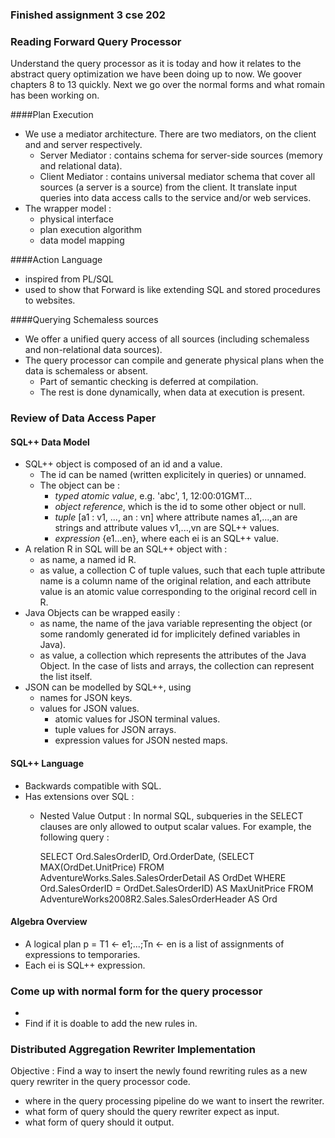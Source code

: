 ### Finished assignment 3 cse 202

### Reading Forward Query Processor
Understand the query processor as it is today and how it relates to the abstract query optimization we have been doing up to now. We goover chapters
8 to 13 quickly. Next we go over the normal forms and what romain has been working on.

####Plan Execution
  - We use a mediator architecture. There are two mediators, on the client and and server respectively.
  	- Server Mediator : contains schema for server-side sources (memory and relational data).
    - Client Mediator : contains universal mediator schema that cover all sources (a server is a source) from the client. It translate input queries into data access calls to the service and/or web services.
  - The wrapper model :
    - physical interface
    - plan execution algorithm
    - data model mapping 

####Action Language
 - inspired from PL/SQL
 - used to show that Forward is like extending SQL and stored procedures to websites.
 
####Querying Schemaless sources
 - We offer a unified query access of all sources (including schemaless and non-relational data sources).
 - The query processor can compile and generate physical plans when the data is schemaless or absent.
   - Part of semantic checking is deferred at compilation.
   - The rest is done dynamically, when data at execution is present.

### Review of Data Access Paper

#### SQL++ Data Model
 - SQL++ object is composed of an id and a value.
   - The id can be named (written explicitely in queries) or unnamed.
   - The object can be :
     - *typed atomic value*, e.g. 'abc', 1, 12:00:01GMT...
     - *object reference*, which is the id to some other object or null.
     - *tuple* [a1 : v1, ..., an : vn] where attribute names a1,...,an are strings and attribute values v1,...,vn are SQL++ values.
     - *expression* {e1...en}, where each ei is an SQL++ value.
 - A relation R in SQL will be an SQL++ object with :
   - as name, a named id R.
   - as value, a collection C of tuple values, such that each tuple attribute name is a column name of the original relation, and each attribute value is an atomic value corresponding to the original record cell in R.
 - Java Objects can be wrapped easily :
   - as name, the name of the java variable representing the object (or some randomly generated id for implicitely defined variables in Java).
   - as value, a collection which represents the attributes of the Java Object. In the case of lists and arrays, the collection can represent the list itself.
 - JSON can be modelled by SQL++, using
   - names for JSON keys.
   - values for JSON values.
     - atomic values for JSON terminal values.
     - tuple values for JSON arrays.
     - expression values for JSON nested maps.

#### SQL++ Language
 - Backwards compatible with SQL.
 - Has extensions over SQL :
   - Nested Value Output : In normal SQL, subqueries in the SELECT clauses are only allowed to output scalar values. For example, the following query :

		SELECT Ord.SalesOrderID, Ord.OrderDate,
		    (SELECT MAX(OrdDet.UnitPrice)
		     FROM AdventureWorks.Sales.SalesOrderDetail AS OrdDet
		     WHERE Ord.SalesOrderID = OrdDet.SalesOrderID) AS MaxUnitPrice
		FROM AdventureWorks2008R2.Sales.SalesOrderHeader AS Ord	
 
#### Algebra Overview
 - A logical plan p = T1 <- e1;...;Tn <- en is a list of assignments of expressions to temporaries.
 - Each ei is SQL++ expression.  

### Come up with normal form for the query processor
 - 
 - Find if it is doable to add the new rules in.
 
### Distributed Aggregation Rewriter Implementation
Objective : Find a way to insert the newly found rewriting rules as a new query rewriter in the query processor code.
 - where in the query processing pipeline do we want to insert the rewriter.
 - what form of query should the query rewriter expect as input.
 - what form of query should it output.

